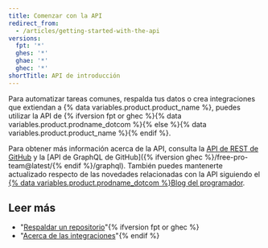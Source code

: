 ```yaml
---
title: Comenzar con la API
redirect_from:
  - /articles/getting-started-with-the-api
versions:
  fpt: '*'
  ghes: '*'
  ghae: '*'
  ghec: '*'
shortTitle: API de introducción
---
```


Para automatizar tareas comunes, respalda tus datos o crea integraciones que extiendan a {% data variables.product.product_name %}, puedes utilizar la API de {% ifversion fpt or ghec %}{% data variables.product.prodname_dotcom %}{% else %}{% data variables.product.product_name %}{% endif %}.

Para obtener más información acerca de la API, consulta la [API de REST de GitHub](/rest) y la [API de GraphQL de GitHub]({% ifversion ghec %}/free-pro-team@latest/{% endif %}/graphql). También puedes mantenerte actualizado respecto de las novedades relacionadas con la API siguiendo el [{% data variables.product.prodname_dotcom %}Blog del programador](https://developer.github.com/changes/).

## Leer más

- "[Respaldar un repositorio](/articles/backing-up-a-repository)"{% ifversion fpt or ghec %}
- "[Acerca de las integraciones](/articles/about-integrations)"{% endif %}
